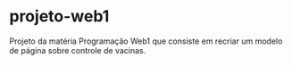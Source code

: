 # projeto-web1
Projeto da matéria Programação Web1 que consiste em recriar um modelo de página sobre controle de vacinas.
